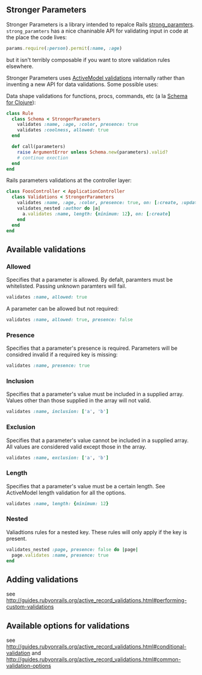 ## Stronger Parameters

Stronger Parameters is a library intended to repalce Rails [strong_paramters](https://github.com/rails/strong_parameters). `strong_paramters` has a nice chaninable API for validating input in code at the place the code lives:

```ruby
params.require(:person).permit(:name, :age)
```

but it isn't terribly composable if you want to store validation rules elsewhere.

Stronger Parameters uses [ActiveModel validations](http://api.rubyonrails.org/classes/ActiveModel/Validations.html) internally rather than inventing a new API for data validations. Some possible uses:

Data shape validations for functions, procs, commands, etc (a la [Schema for Clojure](https://github.com/prismatic/schema)):

```ruby
class Rule
  class Schema < StrongerParameters
    validates :name, :age, :color, presence: true
    validates :coolness, allowed: true
  end

  def call(parameters)
    raise ArgumentError unless Schema.new(parameters).valid?
    # continue exection
  end
end
```

Rails parameters validations at the controller layer:

```ruby
class FoosController < ApplicationController
  class Validations < StrongerParameters
    validates :name, :age, :color, presence: true, on: [:create, :update]
    validates_nested :author do |a|
      a.validates :name, length: {minimum: 12}, on: [:create]
    end
  end
end
```

## Available validations
### Allowed
Specifies that a parameter is allowed. By defalt, paramters must be whitelisted. Passing unknown paramters will fail.

```ruby
validates :name, allowed: true
```

A parameter can be allowed but not required:

```ruby
validates :name, allowed: true, presence: false
```


### Presence
Specifies that a parameter's presence is required. Parameters will be considred invalid if a required key is missing:

```ruby
validates :name, presence: true
```

### Inclusion

Specifies that a parameter's value must be included in a supplied array. Values other than those supplied in the array will not valid.

```ruby
validates :name, inclusion: ['a', 'b']
```

### Exclusion
Specifies that a parameter's value cannot be included in a supplied array. All values are considered valid except those in the array.

```ruby
validates :name, exclusion: ['a', 'b']
```

### Length
Specifies that a parameter's value must be a certain length. See ActiveModel length validation for all the options.

```ruby
validates :name, length: {minimum: 12}
```

### Nested
Valiadtions rules for a nested key. These rules will only apply if the key is present.

```ruby
validates_nested :page, presence: false do |page|
  page.validates :name, presence: true
end
```

## Adding validations
see http://guides.rubyonrails.org/active_record_validations.html#performing-custom-validations

## Available options for validations
see http://guides.rubyonrails.org/active_record_validations.html#conditional-validation
and http://guides.rubyonrails.org/active_record_validations.html#common-validation-options
